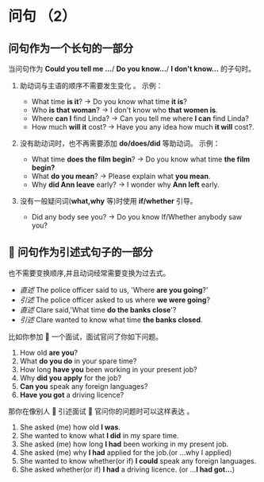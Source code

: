# 问句 （2）

## 问句作为一个长句的一部分

当问句作为 **Could you tell me ...**/ **Do you know...**/ **I don't know...** 的子句时。

1.  助动词与主语的顺序不需要发生变化 。
    示例：

    - What time **is it**? -> Do you know what time **it is**?
    - Who **is that woman**? -> I don't know who **that women is**.
    - Where **can I** find Linda? -> Can you tell me where **I can** find Linda?
    - How much **will it** cost? -> Have you any idea how much **it will** cost?.

2.  没有助动词时，也不再需要添加 **do/does/did** 等助动词。
    示例：

    - What time **does the film begin**? -> Do you know what time **the film begin?**
    - What **do you mean**? -> Please explain what **you mean**.
    - Why **did Ann leave** early? -> I wonder why **Ann left** early.

3.  没有一般疑问词(**what,why** 等)时使用 **if/whether** 引导。
    - Did any body see you? -> Do you know If/Whether anybody saw you?

##  问句作为引述式句子的一部分

也不需要变换顺序,并且动词经常需要变换为过去式。

- _直述_ The police officer said to us, 'Where **are you going**?'
- _引述_ The police officer asked to us where **we were going**?
- _直述_ Clare said,'What time **do the banks close**'?
- _引述_ Clare wanted to know what time **the banks closed**.

比如你参加  一个面试，面试官问了你如下问题。

1. How old **are you**?
2. What **do you do** in your spare time?
3. How long **have you** been working in your present job?
4. Why **did you apply** for the job?
5. **Can you** speak any foreign languages?
6. **Have you got** a driving licence?

那你在像别人  引述面试  官问你的问题时可以这样表达 。

1.  She asked (me) how old **I was**.
2.  She wanted to know what **I did** in my spare time.
3.  She asked (me) how long **I had** been working in my present job.
4.  She asked (me) why **I had** applied for the job.(or ...why I applied)
5.  She wanted to know whether(or if) **I could** speak any foreign languages.
6.  She asked whether(or if) **I had** a driving licence. (or ...**I had got...**)
